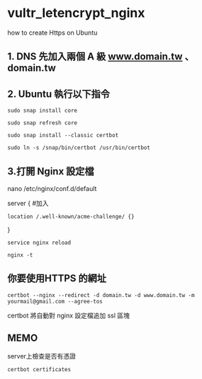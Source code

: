 # vultr_letencrypt_nginx
how to create Https on Ubuntu


## 1. DNS   先加入兩個 A 級 www.domain.tw 、domain.tw

## 2. Ubuntu 執行以下指令
```sudo snap install core```

```sudo snap refresh core```

```sudo snap install --classic certbot```

```sudo ln -s /snap/bin/certbot /usr/bin/certbot```

## 3.打開 Nginx 設定檔
nano /etc/nginx/conf.d/default

server { 
  #加入
  
	location /.well-known/acme-challenge/ {}  
}

```service nginx reload```

```nginx -t```

## 你要使用HTTPS 的網址
```certbot --nginx --redirect -d domain.tw -d www.domain.tw -m yourmail@gmail.com --agree-tos```

certbot 將自動對 nginx 設定檔追加 ssl 區塊

## MEMO
server上檢查是否有憑證

```certbot certificates```
